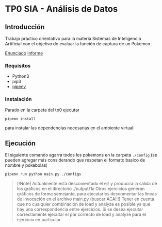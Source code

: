 
# TP0 SIA - Análisis de Datos

## Introducción

Trabajo práctico orientativo para la materia Sistemas de Inteligencia Artificial con el
objetivo de evaluar la función de captura de un Pokemon.

[Enunciado](docs/SIA_TP0.pdf)
[Informe](docs/Informe-TP0.pdf)
### Requisitos

- Python3
- pip3
- [pipenv](https://pypi.org/project/pipenv/)

### Instalación

Parado en la carpeta del tp0 ejecutar

```sh
pipenv install
```

para instalar las dependencias necesarias en el ambiente virtual

## Ejecución

El siguiente comando agarra todos los pokemons en la carpeta `./config` (se pueden agregar más considerando que respetan el formato basico de nombre y pokebolas)

```sh
pipenv run python main.py ./configs
```

>   [!Note]
>   Actualmente está descomentado el ej1 y producirá la salida de los gráficos en el directorio ./output/1a
>   Otros ejercicios generan gráficos de forma semejante, para ejecutarlos descomentar las lineas de invocación en el archivo main.py (buscar ACA!!!)
>   Tener en cuenta que no cualquier combinación de load y analyze es posible ya que hay una correspondencia entre ejercicios. Si se desea ejecutar correctamente ejecutar el par correcto de load y analyze para el ejercicio en particular
